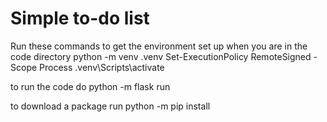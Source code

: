 # Simple to-do list
Run these commands to get the environment set up when you are in the code directory
python -m venv .venv
Set-ExecutionPolicy RemoteSigned -Scope Process
.venv\Scripts\activate  

to run the code do
python -m flask run
 
to download a package run
python -m pip install <name> 
